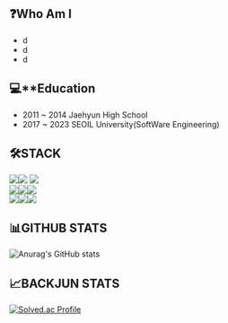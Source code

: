 ## ❓Who Am I

- d
- d
- d

## 💻**Education

- 2011 ~ 2014 Jaehyun High School
- 2017 ~ 2023 SEOIL University(SoftWare Engineering)


## 🛠️STACK

<img src="https://img.shields.io/badge/html5-E34F26?style=for-the-badge&logo=html5&logoColor=white"><img src="https://img.shields.io/badge/css-1572B6?style=for-the-badge&logo=css3&logoColor=white">
<img src="https://img.shields.io/badge/jquery-0769AD?style=for-the-badge&logo=jquery&logoColor=white">
<br>
<img src="https://img.shields.io/badge/spring-6DB33F?style=for-the-badge&logo=spring&logoColor=white"><img src="https://img.shields.io/badge/springboot-6DB33F?style=for-the-badge&logo=springboot&logoColor=white"><img src="https://img.shields.io/badge/java-007396?style=for-the-badge&logo=java&logoColor=white">
<br>
<img src="https://img.shields.io/badge/amazonaws-232F3E?style=for-the-badge&logo=amazonaws&logoColor=white"><img src="https://img.shields.io/badge/apache tomcat-F8DC75?style=for-the-badge&logo=apachetomcat&logoColor=white"><img src="https://img.shields.io/badge/gradle-02303A?style=for-the-badge&logo=gradle&logoColor=white">

## 📊GITHUB STATS

![Anurag's GitHub stats](https://github-readme-stats.vercel.app/api?username=backgom1&show_icons=true&theme=radical)

## 📈BACKJUN STATS

[![Solved.ac Profile](http://mazassumnida.wtf/api/v2/generate_badge?boj=dmstjd0214)](https://solved.ac/dmstjd0214/)
